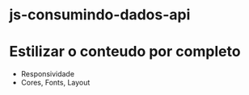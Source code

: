 # js-consumindo-dados-api

# Estilizar o conteudo por completo
   - Responsividade
   - Cores, Fonts, Layout